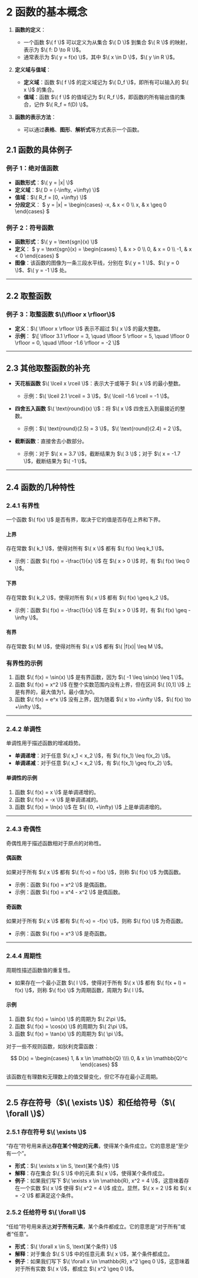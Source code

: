 # 2 函数的基本概念

1. **函数的定义**：
   - 一个函数 $\( f \)$ 可以定义为从集合 $\( D \)$ 到集合 $\( R \)$ 的映射，表示为 $\( f: D \to R \)$。
   - 通常表示为 $\( y = f(x) \)$，其中 $\( x \in D \)$，$\( y \in R \)$。

2. **定义域与值域**：
   - **定义域**：函数 $\( f \)$ 的定义域记为 $\( D_f \)$，即所有可以输入的 $\( x \)$ 的集合。
   - **值域**：函数 $\( f \)$ 的值域记为 $\( R_f \)$，即函数的所有输出值的集合，记作 $\( R_f = f(D) \)$。

3. **函数的表示方法**：
   - 可以通过**表格**、**图形**、**解析式**等方式表示一个函数。

## 2.1 函数的具体例子

### 例子 1：绝对值函数

- **函数形式**：$\( y = |x| \)$
- **定义域**：$\( D = (-\infty, +\infty) \)$
- **值域**：$\( R_f = [0, +\infty) \)$
- **分段定义**：
  $
  y = |x| =
  \begin{cases}
      -x, & x < 0 \\\\
      x, & x \geq 0
  \end{cases}
  $

### 例子 2：符号函数

- **函数形式**：$\( y = \text{sgn}(x) \)$
- **定义**：
  $
  y = \text{sgn}(x) =
  \begin{cases}
      1, & x > 0 \\\\
      0, & x = 0 \\\\
      -1, & x < 0
  \end{cases}
  $
- **图像**：该函数的图像为一条三段水平线，分别在 $\( y = 1 \)$、$\( y = 0 \)$、$\( y = -1 \)$ 处。

---

## 2.2 取整函数

### 例子 3：取整函数 $\(\lfloor x \rfloor\)$

- **定义**：$\( \lfloor x \rfloor \)$ 表示不超过 $\( x \)$ 的最大整数。
- **示例**：
  $\[
  \lfloor 3.1 \rfloor = 3, \quad \lfloor 5 \rfloor = 5, \quad \lfloor 0 \rfloor = 0, \quad \lfloor -1.6 \rfloor = -2
  \]$

---

## 2.3 其他取整函数的补充

- **天花板函数** $\( \lceil x \rceil \)$：表示大于或等于 $\( x \)$ 的最小整数。
  - 示例：$\( \lceil 2.1 \rceil = 3 \)$，$\( \lceil -1.6 \rceil = -1 \)$。

- **四舍五入函数** $\( \text{round}(x) \)$：将 $\( x \)$ 四舍五入到最接近的整数。
  - 示例：$\( \text{round}(2.5) = 3 \)$，$\( \text{round}(2.4) = 2 \)$。

- **截断函数**：直接舍去小数部分。
  - 示例：对于 $\( x = 3.7 \)$，截断结果为 $\( 3 \)$；对于 $\( x = -1.7 \)$，截断结果为 $\( -1 \)$。

---

## 2.4 函数的几种特性

### 2.4.1 有界性

一个函数 $\( f(x) \)$ 是否有界，取决于它的值是否存在上界和下界。

#### 上界

存在常数 $\( k_1 \)$，使得对所有 $\( x \)$ 都有 $\( f(x) \leq k_1 \)$。

- 示例：函数 $\( f(x) = -\frac{1}{x} \)$ 在 $\( x > 0 \)$ 时，有 $\( f(x) \leq 0 \)$。

#### 下界

存在常数 $\( k_2 \)$，使得对所有 $\( x \)$ 都有 $\( f(x) \geq k_2 \)$。

- 示例：函数 $\( f(x) = -\frac{1}{x} \)$ 在 $\( x > 0 \)$ 时，有 $\( f(x) \geq -\infty \)$。

#### 有界

存在常数 $\( M \)$，使得对所有 $\( x \)$ 都有 $\( |f(x)| \leq M \)$。

### 有界性的示例

1. 函数 $\( f(x) = \sin(x) \)$ 是有界函数，因为 $\( -1 \leq \sin(x) \leq 1 \)$。
2. 函数 $\( f(x) = x^2 \)$ 在整个实数范围内没有上界，但在区间 $\( [0,1] \)$ 上是有界的，最大值为1，最小值为0。
3. 函数 $\( f(x) = e^x \)$ 没有上界，因为随着 $\( x \to +\infty \)$，$\( f(x) \to +\infty \)$。

---

### 2.4.2 单调性

单调性用于描述函数的增减趋势。

- **单调递增**：对于任意 $\( x_1 < x_2 \)$，有 $\( f(x_1) \leq f(x_2) \)$。
- **单调递减**：对于任意 $\( x_1 < x_2 \)$，有 $\( f(x_1) \geq f(x_2) \)$。

#### 单调性的示例

1. 函数 $\( f(x) = x \)$ 是单调递增的。
2. 函数 $\( f(x) = -x \)$ 是单调递减的。
3. 函数 $\( f(x) = \ln(x) \)$ 在 $\( (0, +\infty) \)$ 上是单调递增的。

---

### 2.4.3 奇偶性

奇偶性用于描述函数相对于原点的对称性。

#### 偶函数

如果对于所有 $\( x \)$ 都有 $\( f(-x) = f(x) \)$，则称 $\( f(x) \)$ 为偶函数。

- 示例：函数 $\( f(x) = x^2 \)$ 是偶函数。
- 示例：函数 $\( f(x) = x^4 - x^2 \)$ 是偶函数。


#### 奇函数

如果对于所有 $\( x \)$ 都有 $\( f(-x) = -f(x) \)$，则称 $\( f(x) \)$ 为奇函数。

- 示例：函数 $\( f(x) = x^3 \)$ 是奇函数。

---

### 2.4.4 周期性

周期性描述函数值的重复性。

- 如果存在一个最小正数 $\( l \)$，使得对于所有 $\( x \)$ 都有 $\( f(x + l) = f(x) \)$，则称 $\( f(x) \)$ 为周期函数，周期为 $\( l \)$。

#### 示例

1. 函数 $\( f(x) = \sin(x) \)$ 的周期为 $\( 2\pi \)$。
2. 函数 $\( f(x) = \cos(x) \)$ 的周期为 $\( 2\pi \)$。
3. 函数 $\( f(x) = \tan(x) \)$ 的周期为 $\( \pi \)$。

对于一些不规则函数，如狄利克雷函数：

$$
D(x) =
\begin{cases}
1, & x \in \mathbb{Q} \\\\
0, & x \in \mathbb{Q}^c
\end{cases}
$$

该函数在有理数和无理数上的值交替变化，但它不存在最小正周期。

---

## 2.5 存在符号（$\( \exists \)$）和任给符号（$\( \forall \)$）

### 2.5.1 存在符号 $\( \exists \)$

“存在”符号用来表达**存在某个特定的元素**，使得某个条件成立。它的意思是“至少有一个”。

- **形式**：$\( \exists x \in S, \text{某个条件} \)$
- **解释**：存在集合 $\( S \)$ 中的元素 $\( x \)$，使得某个条件成立。
- **例子**：如果我们写下 $\( \exists x \in \mathbb{R}, x^2 = 4 \)$，这意味着存在一个实数 $\( x \)$ 使得 $\( x^2 = 4 \)$ 成立。显然，$\( x = 2 \)$ 和 $\( x = -2 \)$ 都满足这个条件。

### 2.5.2 任给符号 $\( \forall \)$

“任给”符号用来表达**对于所有元素**，某个条件都成立。它的意思是“对于所有”或者“任意”。

- **形式**：$\( \forall x \in S, \text{某个条件} \)$
- **解释**：对于集合 $\( S \)$ 中的任意元素 $\( x \)$，某个条件都成立。
- **例子**：如果我们写下 $\( \forall x \in \mathbb{R}, x^2 \geq 0 \)$，这意味着对于所有实数 $\( x \)$，都成立 $\( x^2 \geq 0 \)$。

